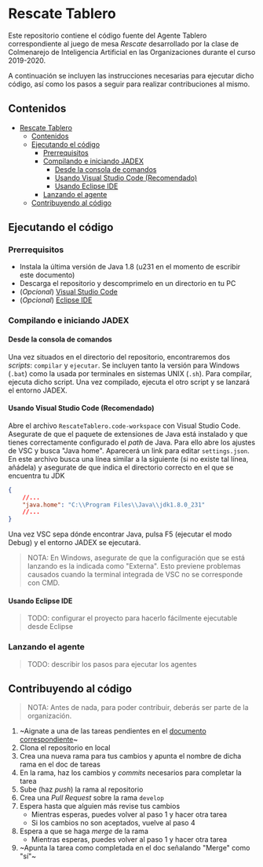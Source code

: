 # Rescate Tablero

Este repositorio contiene el código fuente del Agente Tablero correspondiente al juego de mesa _Rescate_ desarrollado por la clase de Colmenarejo de Inteligencia Artificial en las Organizaciones durante el curso 2019-2020.

A continuación se incluyen las instrucciones necesarias para ejecutar dicho código, así como los pasos a seguir para realizar contribuciones al mismo.

## Contenidos

- [Rescate Tablero](#rescate-tablero)
  - [Contenidos](#contenidos)
  - [Ejecutando el código](#ejecutando-el-c%c3%b3digo)
    - [Prerrequisitos](#prerrequisitos)
    - [Compilando e iniciando JADEX](#compilando-e-iniciando-jadex)
      - [Desde la consola de comandos](#desde-la-consola-de-comandos)
      - [Usando Visual Studio Code (Recomendado)](#usando-visual-studio-code-recomendado)
      - [Usando Eclipse IDE](#usando-eclipse-ide)
    - [Lanzando el agente](#lanzando-el-agente)
  - [Contribuyendo al código](#contribuyendo-al-c%c3%b3digo)

## Ejecutando el código

### Prerrequisitos

- Instala la última versión de Java 1.8 (u231 en el momento de escribir este documento)
- Descarga el repositorio y descomprimelo en un directorio en tu PC
- (_Opcional_) [Visual Studio Code](https://code.visualstudio.com)
- (_Opcional_) [Eclipse IDE](https://www.eclipse.org/downloads/)

### Compilando e iniciando JADEX

#### Desde la consola de comandos

Una vez situados en el directorio del repositorio, encontraremos dos _scripts_: `compilar` y `ejecutar`. Se incluyen tanto la versión para Windows (`.bat`) como la usada por terminales en sistemas UNIX (`.sh`). Para compilar, ejecuta dicho script. Una vez compilado, ejecuta el otro script y se lanzará el entorno JADEX.

#### Usando Visual Studio Code (Recomendado)

Abre el archivo `RescateTablero.code-workspace` con Visual Studio Code. Asegurate de que el paquete de extensiones de Java está instalado y que tienes correctamente configurado el _path_ de Java. Para ello abre los ajustes de VSC y busca "Java home". Aparecerá un link para editar `settings.json`. En este archivo busca una línea similar a la siguiente (si no existe tal línea, añádela) y asegurate de que indica el directorio correcto en el que se encuentra tu JDK

```json
{
	//...
	"java.home": "C:\\Program Files\\Java\\jdk1.8.0_231"
	//...
}
```

Una vez VSC sepa dónde encontrar Java, pulsa F5 (ejecutar el modo Debug) y el entorno JADEX se ejecutará.

> NOTA: En Windows, asegurate de que la configuración que se está lanzando es la indicada como "Externa". Esto previene problemas causados cuando la terminal integrada de VSC no se corresponde con CMD.

#### Usando Eclipse IDE

> TODO: configurar el proyecto para hacerlo fácilmente ejecutable desde Eclipse

### Lanzando el agente

> TODO: describir los pasos para ejecutar los agentes

## Contribuyendo al código

> NOTA: Antes de nada, para poder contribuir, deberás ser parte de la organización.

1. ~Aignate a una de las tareas pendientes en el [documento correspondiente](https://docs.google.com/spreadsheets/d/1UepllTSWQi2oH7iajYn6p4yURnyUvm-_o1md8dRoFBc)~
2. Clona el repositorio en local
3. Crea una nueva rama para tus cambios y apunta el nombre de dicha rama en el doc de tareas
4. En la rama, haz los cambios y _commits_ necesarios para completar la tarea
5. Sube (haz _push_) la rama al repositorio
6. Crea una _Pull Request_ sobre la rama `develop`
7. Espera hasta que alguien más revise tus cambios
   - Mientras esperas, puedes volver al paso 1 y hacer otra tarea
   - Si los cambios no son aceptados, vuelve al paso 4
8. Espera a que se haga _merge_ de la rama
   - Mientras esperas, puedes volver al paso 1 y hacer otra tarea
9. ~Apunta la tarea como completada en el doc señalando "Merge" como "sí"~
